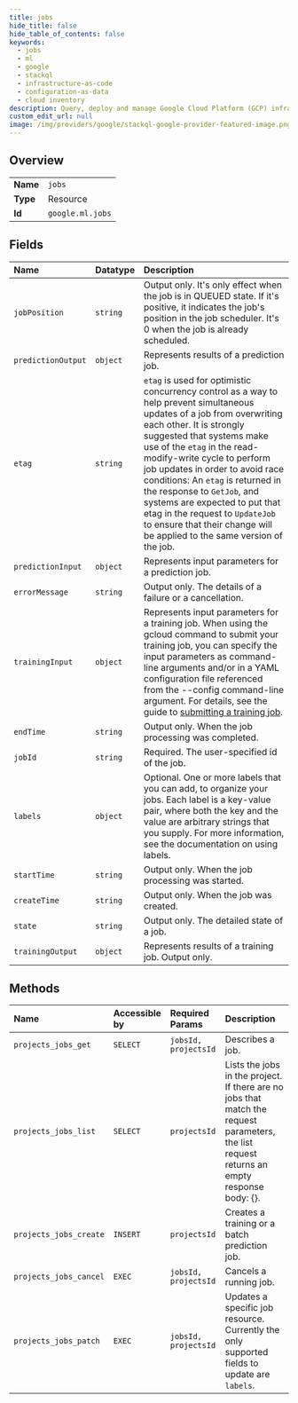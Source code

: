 ```yaml
---
title: jobs
hide_title: false
hide_table_of_contents: false
keywords:
  - jobs
  - ml
  - google    
  - stackql
  - infrastructure-as-code
  - configuration-as-data
  - cloud inventory
description: Query, deploy and manage Google Cloud Platform (GCP) infrastructure and resources using SQL
custom_edit_url: null
image: /img/providers/google/stackql-google-provider-featured-image.png
---
```

  
    

## Overview
<table><tbody>
<tr><td><b>Name</b></td><td><code>jobs</code></td></tr>
<tr><td><b>Type</b></td><td>Resource</td></tr>
<tr><td><b>Id</b></td><td><code>google.ml.jobs</code></td></tr>
</tbody></table>

## Fields
| Name | Datatype | Description |
|:-----|:---------|:------------|
| `jobPosition` | `string` | Output only. It's only effect when the job is in QUEUED state. If it's positive, it indicates the job's position in the job scheduler. It's 0 when the job is already scheduled. |
| `predictionOutput` | `object` | Represents results of a prediction job. |
| `etag` | `string` | `etag` is used for optimistic concurrency control as a way to help prevent simultaneous updates of a job from overwriting each other. It is strongly suggested that systems make use of the `etag` in the read-modify-write cycle to perform job updates in order to avoid race conditions: An `etag` is returned in the response to `GetJob`, and systems are expected to put that etag in the request to `UpdateJob` to ensure that their change will be applied to the same version of the job. |
| `predictionInput` | `object` | Represents input parameters for a prediction job. |
| `errorMessage` | `string` | Output only. The details of a failure or a cancellation. |
| `trainingInput` | `object` | Represents input parameters for a training job. When using the gcloud command to submit your training job, you can specify the input parameters as command-line arguments and/or in a YAML configuration file referenced from the --config command-line argument. For details, see the guide to [submitting a training job](/ai-platform/training/docs/training-jobs). |
| `endTime` | `string` | Output only. When the job processing was completed. |
| `jobId` | `string` | Required. The user-specified id of the job. |
| `labels` | `object` | Optional. One or more labels that you can add, to organize your jobs. Each label is a key-value pair, where both the key and the value are arbitrary strings that you supply. For more information, see the documentation on using labels. |
| `startTime` | `string` | Output only. When the job processing was started. |
| `createTime` | `string` | Output only. When the job was created. |
| `state` | `string` | Output only. The detailed state of a job. |
| `trainingOutput` | `object` | Represents results of a training job. Output only. |
## Methods
| Name | Accessible by | Required Params | Description |
|:-----|:--------------|:----------------|:------------|
| `projects_jobs_get` | `SELECT` | `jobsId, projectsId` | Describes a job. |
| `projects_jobs_list` | `SELECT` | `projectsId` | Lists the jobs in the project. If there are no jobs that match the request parameters, the list request returns an empty response body: &#123;&#125;. |
| `projects_jobs_create` | `INSERT` | `projectsId` | Creates a training or a batch prediction job. |
| `projects_jobs_cancel` | `EXEC` | `jobsId, projectsId` | Cancels a running job. |
| `projects_jobs_patch` | `EXEC` | `jobsId, projectsId` | Updates a specific job resource. Currently the only supported fields to update are `labels`. |
